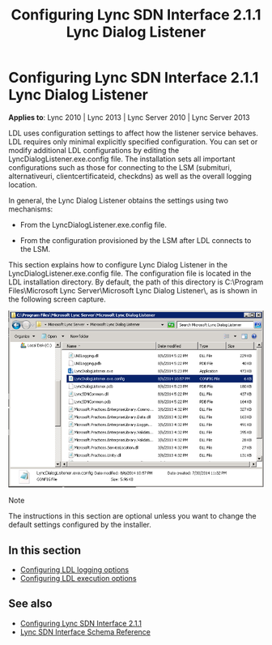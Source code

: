 ﻿---
title: Configuring Lync SDN Interface 2.1.1 Lync Dialog Listener
TOCTitle: Configuring Lync SDN Interface 2.1.1 Lync Dialog Listener
ms:assetid: 0f604c7d-87a3-4526-b67c-25648c8427e7
ms:mtpsurl: https://msdn.microsoft.com/en-us/library/Dn785206(v=office.15)
ms:contentKeyID: 62952695
ms.date: 02/16/2015
mtps_version: v=office.15
---

# Configuring Lync SDN Interface 2.1.1 Lync Dialog Listener

**Applies to**: Lync 2010 | Lync 2013 | Lync Server 2010 | Lync Server 2013

LDL uses configuration settings to affect how the listener service behaves. LDL requires only minimal explicitly specified configuration. You can set or modify additional LDL configurations by editing the LyncDialogListener.exe.config file. The installation sets all important configurations such as those for connecting to the LSM (submituri, alternativeuri, clientcertificateid, checkdns) as well as the overall logging location.

In general, the Lync Dialog Listener obtains the settings using two mechanisms:

- From the LyncDialogListener.exe.config file.

- From the configuration provisioned by the LSM after LDL connects to the LSM.

This section explains how to configure Lync Dialog Listener in the LyncDialogListener.exe.config file. The configuration file is located in the LDL installation directory. By default, the path of this directory is C:\\Program Files\\Microsoft Lync Server\\Microsoft Lync Dialog Listener\\, as is shown in the following screen capture.

![Locating LDL config file](images/Dn785206.lync_sdni_ldl_config_file_location(Office.15).png "Locating LDL config file")

> [!NOTE]
> The instructions in this section are optional unless you want to change the default settings configured by the installer.

## In this section

- [Configuring LDL logging options](configuring-ldl-logging-options.md)
- [Configuring LDL execution options](configuring-ldl-execution-options.md)

## See also

- [Configuring Lync SDN Interface 2.1.1](configuring-lync-sdn-interface-2-1-1.md)
- [Lync SDN Interface Schema Reference](lync-sdn-interface-schema-reference.md)


